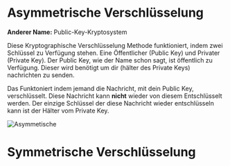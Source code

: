 # Asymmetrische Verschlüsselung
**Anderer Name:** Public-Key-Kryptosystem

Diese Kryptographische Verschlüsselung Methode funktioniert, indem zwei Schlüssel zu Verfügung stehen. Eine Öffentlicher (Public Key) und Privater (Private Key). Der Public Key, wie der Name schon sagt, ist öffentlich zu Verfügung. Dieser wird benötigt um dir (hälter des Private Keys) nachrichten zu senden.

Das Funktoniert indem jemand die Nachricht, mit dein Public Key, verschlüsselt. Diese Nachricht kann **nicht** wieder von diesem Entschlüsselt werden. Der einzige Schlüssel der diese Nachricht wieder entschlüsseln kann ist der Hälter vom Private Key.

![Asymmetische](../assets/AVerschlüsselung.png)

# Symmetrische Verschlüsselung
